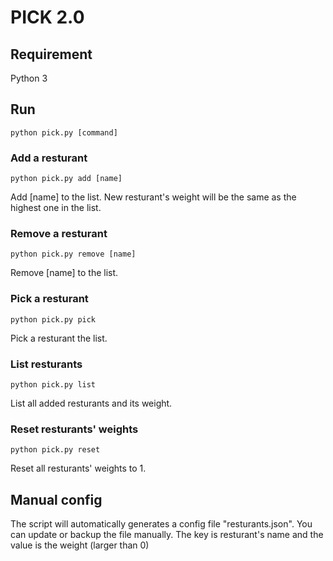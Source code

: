 PICK 2.0
========

## Requirement
Python 3

## Run
```
python pick.py [command]
```

### Add a resturant
```
python pick.py add [name]
```
Add [name] to the list. New resturant's weight will be the same as the highest one in the list.

### Remove a resturant
```
python pick.py remove [name]
```
Remove [name] to the list.

### Pick a resturant
```
python pick.py pick
```
Pick a resturant the list.

### List resturants
```
python pick.py list
```
List all added resturants and its weight.

### Reset resturants' weights
```
python pick.py reset
```
Reset all resturants' weights to 1.

## Manual config
The script will automatically generates a config file "resturants.json". You can update or backup the file manually. The key is resturant's name and the value is the weight (larger than 0)
